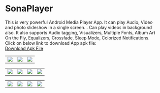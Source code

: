 # SonaPlayer
This is very powerful Android Media Player App. It can play Audio, Video  and photo slideshow in a single screen. 
. Can play videos in background also. It also supports Audio tagging, Visualizers, Multiple Fonts, Album Art On the Fly, Equalizers, Crossfade, Sleep Mode, Colorized Notifications. 
<br>
Click on  below link to download App apk file:  
<a href="https://github.com/MayankChowdhary/SonaPlayer/blob/master/ApkFile" download>Download Apk File</a>

<table style="width:100%">
  <tr>
    <td><img src="https://github.com/MayankChowdhary/SonaPlayer/blob/master/ScreenShots/newwelaxasda.png" >
</td>
    <td><img src="https://github.com/MayankChowdhary/SonaPlayer/blob/master/ScreenShots/Nexus%205x-dddScreejjhgzjnklmnshot1.png" >
</td>
    <td><img src="https://github.com/MayankChowdhary/SonaPlayer/blob/master/ScreenShots/Nexus%205x-Scjjrekwpqlsenshot1.png" >
</td>
</tr>
</table>

<table style="width:100%">
  
  <tr>
    <td><img src="https://github.com/MayankChowdhary/SonaPlayer/blob/master/ScreenShots/Nexus%205x-Screenshkididot1.png" >
</td>
    <td><img src="https://github.com/MayankChowdhary/SonaPlayer/blob/master/ScreenShots/Nexus%205x-Screenshmjinomkt1.png" >
</td>
    <td><img src="https://github.com/MayankChowdhary/SonaPlayer/blob/master/ScreenShots/Nexus%205x-Screenshot1kjnkh.png" >
</td>
  <td><img src="https://github.com/MayankChowdhary/SonaPlayer/blob/master/ScreenShots/Nexus%206P-Screenshot1.png" >
</td>
</tr>
</table>

<table style="width:100%">
  
  <tr>
    <td><img src="https://github.com/MayankChowdhary/SonaPlayer/blob/master/ScreenShots/Nexus%206P-Screensaahot1.png" >
</td>
    <td><img src="https://github.com/MayankChowdhary/SonaPlayer/blob/master/ScreenShots/Nexus%205x-Screekjinshot1.png" >
</td>
    <td><img src="https://github.com/MayankChowdhary/SonaPlayer/blob/master/ScreenShots/Nexus%205x-Scrjkhygeenshot1.png" >
</td>
  <td><img src="https://github.com/MayankChowdhary/SonaPlayer/blob/master/ScreenShots/Nexus%206P-Screenshokhugpt1.png" >
</td>
</tr>
</table>
